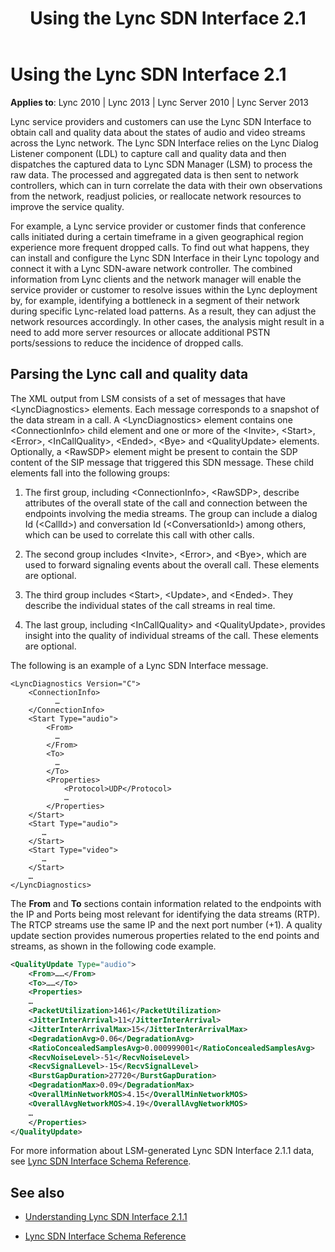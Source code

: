 ﻿---
title: Using the Lync SDN Interface 2.1
TOCTitle: Using the Lync SDN Interface 2.1
ms:assetid: 542be3ea-3144-4e21-b320-c479cb0397bd
ms:mtpsurl: https://msdn.microsoft.com/en-us/library/Dn785190(v=office.15)
ms:contentKeyID: 62952674
ms.date: 02/16/2015
mtps_version: v=office.15
dev_langs:
- xml
---

# Using the Lync SDN Interface 2.1


**Applies to**: Lync 2010 | Lync 2013 | Lync Server 2010 | Lync Server 2013

Lync service providers and customers can use the Lync SDN Interface to obtain call and quality data about the states of audio and video streams across the Lync network. The Lync SDN Interface relies on the Lync Dialog Listener component (LDL) to capture call and quality data and then dispatches the captured data to Lync SDN Manager (LSM) to process the raw data. The processed and aggregated data is then sent to network controllers, which can in turn correlate the data with their own observations from the network, readjust policies, or reallocate network resources to improve the service quality.

For example, a Lync service provider or customer finds that conference calls initiated during a certain timeframe in a given geographical region experience more frequent dropped calls. To find out what happens, they can install and configure the Lync SDN Interface in their Lync topology and connect it with a Lync SDN-aware network controller. The combined information from Lync clients and the network manager will enable the service provider or customer to resolve issues within the Lync deployment by, for example, identifying a bottleneck in a segment of their network during specific Lync-related load patterns. As a result, they can adjust the network resources accordingly. In other cases, the analysis might result in a need to add more server resources or allocate additional PSTN ports/sessions to reduce the incidence of dropped calls.

## Parsing the Lync call and quality data

The XML output from LSM consists of a set of messages that have \<LyncDiagnostics\> elements. Each message corresponds to a snapshot of the data stream in a call. A \<LyncDiagnostics\> element contains one \<ConnectionInfo\> child element and one or more of the \<Invite\>, \<Start\>, \<Error\>, \<InCallQuality\>, \<Ended\>, \<Bye\> and \<QualityUpdate\> elements. Optionally, a \<RawSDP\> element might be present to contain the SDP content of the SIP message that triggered this SDN message. These child elements fall into the following groups:

1.  The first group, including \<ConnectionInfo\>, \<RawSDP\>, describe attributes of the overall state of the call and connection between the endpoints involving the media streams. The group can include a dialog Id (\<CallId\>) and conversation Id (\<ConversationId\>) among others, which can be used to correlate this call with other calls.

2.  The second group includes \<Invite\>, \<Error\>, and \<Bye\>, which are used to forward signaling events about the overall call. These elements are optional.

3.  The third group includes \<Start\>, \<Update\>, and \<Ended\>. They describe the individual states of the call streams in real time.

4.  The last group, including \<InCallQuality\> and \<QualityUpdate\>, provides insight into the quality of individual streams of the call. These elements are optional.

The following is an example of a Lync SDN Interface message.

    <LyncDiagnostics Version="C">
        <ConnectionInfo>
              …
        </ConnectionInfo>
        <Start Type="audio">
            <From>
              …
            </From>
            <To>
              …
            </To>
            <Properties>
                <Protocol>UDP</Protocol>
                … 
            </Properties>
        </Start>
        <Start Type="audio">
           …
        </Start>
        <Start Type="video">
           …
        </Start>
        …
    </LyncDiagnostics>

The **From** and **To** sections contain information related to the endpoints with the IP and Ports being most relevant for identifying the data streams (RTP). The RTCP streams use the same IP and the next port number (+1). A quality update section provides numerous properties related to the end points and streams, as shown in the following code example.

```xml
<QualityUpdate Type="audio">
    <From>……</From>
    <To>……</To>
    <Properties>
    …
    <PacketUtilization>1461</PacketUtilization>
    <JitterInterArrival>11</JitterInterArrival>
    <JitterInterArrivalMax>15</JitterInterArrivalMax>
    <DegradationAvg>0.06</DegradationAvg>
    <RatioConcealedSamplesAvg>0.000999001</RatioConcealedSamplesAvg>
    <RecvNoiseLevel>-51</RecvNoiseLevel>
    <RecvSignalLevel>-15</RecvSignalLevel>
    <BurstGapDuration>27720</BurstGapDuration>
    <DegradationMax>0.09</DegradationMax>
    <OverallMinNetworkMOS>4.15</OverallMinNetworkMOS>
    <OverallAvgNetworkMOS>4.19</OverallAvgNetworkMOS>
    …
    </Properties>
</QualityUpdate>
```

For more information about LSM-generated Lync SDN Interface 2.1.1 data, see [Lync SDN Interface Schema Reference](lync-sdn-interface-schema-reference.md).

## See also

  - [Understanding Lync SDN Interface 2.1.1](understanding-lync-sdn-interface-2-1-1.md)

  - [Lync SDN Interface Schema Reference](lync-sdn-interface-schema-reference.md)

